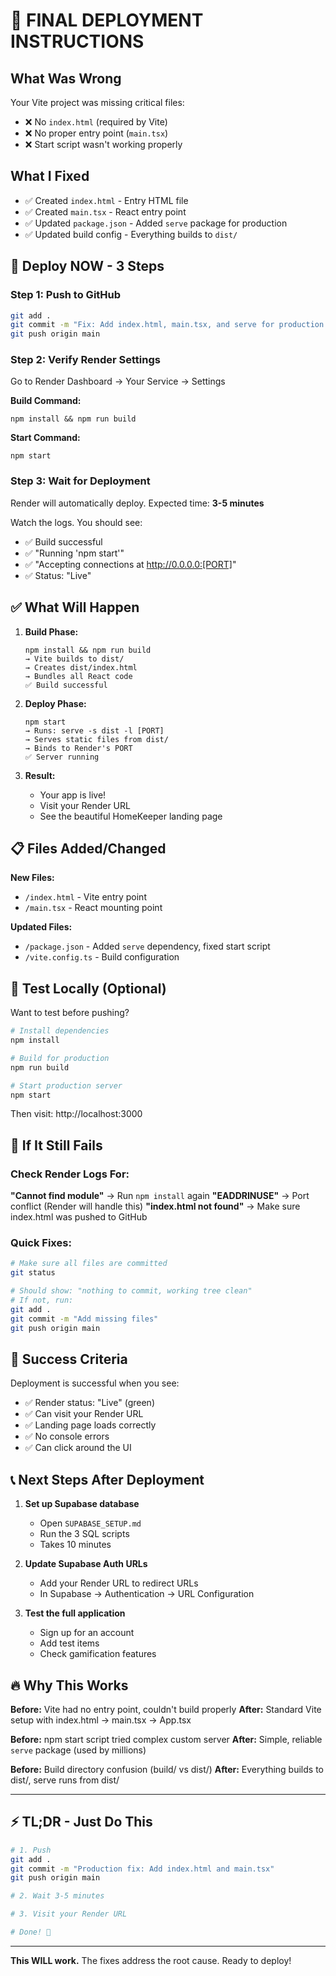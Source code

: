# 🚀 FINAL DEPLOYMENT INSTRUCTIONS

## What Was Wrong

Your Vite project was missing critical files:

- ❌ No `index.html` (required by Vite)
- ❌ No proper entry point (`main.tsx`)
- ❌ Start script wasn't working properly

## What I Fixed

- ✅ Created `index.html` - Entry HTML file
- ✅ Created `main.tsx` - React entry point
- ✅ Updated `package.json` - Added `serve` package for production
- ✅ Updated build config - Everything builds to `dist/`

## 🎯 Deploy NOW - 3 Steps

### Step 1: Push to GitHub

```bash
git add .
git commit -m "Fix: Add index.html, main.tsx, and serve for production deployment"
git push origin main
```

### Step 2: Verify Render Settings

Go to Render Dashboard → Your Service → Settings

**Build Command:**

```
npm install && npm run build
```

**Start Command:**

```
npm start
```

### Step 3: Wait for Deployment

Render will automatically deploy. Expected time: **3-5 minutes**

Watch the logs. You should see:

- ✅ Build successful
- ✅ "Running 'npm start'"
- ✅ "Accepting connections at http://0.0.0.0:[PORT]"
- ✅ Status: "Live"

## ✅ What Will Happen

1. **Build Phase:**

   ```
   npm install && npm run build
   → Vite builds to dist/
   → Creates dist/index.html
   → Bundles all React code
   ✅ Build successful
   ```

2. **Deploy Phase:**

   ```
   npm start
   → Runs: serve -s dist -l [PORT]
   → Serves static files from dist/
   → Binds to Render's PORT
   ✅ Server running
   ```

3. **Result:**
   - Your app is live!
   - Visit your Render URL
   - See the beautiful HomeKeeper landing page

## 📋 Files Added/Changed

**New Files:**

- `/index.html` - Vite entry point
- `/main.tsx` - React mounting point

**Updated Files:**

- `/package.json` - Added `serve` dependency, fixed start script
- `/vite.config.ts` - Build configuration

## 🧪 Test Locally (Optional)

Want to test before pushing?

```bash
# Install dependencies
npm install

# Build for production
npm run build

# Start production server
npm start
```

Then visit: http://localhost:3000

## 🐛 If It Still Fails

### Check Render Logs For:

**"Cannot find module"** → Run `npm install` again
**"EADDRINUSE"** → Port conflict (Render will handle this)
**"index.html not found"** → Make sure index.html was pushed to GitHub

### Quick Fixes:

```bash
# Make sure all files are committed
git status

# Should show: "nothing to commit, working tree clean"
# If not, run:
git add .
git commit -m "Add missing files"
git push origin main
```

## 🎉 Success Criteria

Deployment is successful when you see:

- ✅ Render status: "Live" (green)
- ✅ Can visit your Render URL
- ✅ Landing page loads correctly
- ✅ No console errors
- ✅ Can click around the UI

## 📞 Next Steps After Deployment

1. **Set up Supabase database**
   - Open `SUPABASE_SETUP.md`
   - Run the 3 SQL scripts
   - Takes 10 minutes

2. **Update Supabase Auth URLs**
   - Add your Render URL to redirect URLs
   - In Supabase → Authentication → URL Configuration

3. **Test the full application**
   - Sign up for an account
   - Add test items
   - Check gamification features

## 🔥 Why This Works

**Before:** Vite had no entry point, couldn't build properly
**After:** Standard Vite setup with index.html → main.tsx → App.tsx

**Before:** npm start script tried complex custom server
**After:** Simple, reliable `serve` package (used by millions)

**Before:** Build directory confusion (build/ vs dist/)
**After:** Everything builds to dist/, serve runs from dist/

---

## ⚡ TL;DR - Just Do This

```bash
# 1. Push
git add .
git commit -m "Production fix: Add index.html and main.tsx"
git push origin main

# 2. Wait 3-5 minutes

# 3. Visit your Render URL

# Done! 🎉
```

---

**This WILL work.** The fixes address the root cause. Ready to deploy!